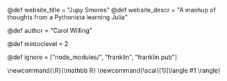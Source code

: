 <!--
Add here global page variables to use throughout your
website.
The website_* must be defined for the RSS to work
-->
@def website_title = "Jupy Smores"
@def website_descr = "A mashup of thoughts from a Pythonista learning Julia"

@def author = "Carol Willing"

@def mintoclevel = 2

<!--
Add here files or directories that should be ignored by Franklin, otherwise
these files might be copied and, if markdown, processed by Franklin which
you might not want. Indicate directories by ending the name with a `/`.
-->
@def ignore = ["node_modules/", "franklin", "franklin.pub"]

<!--
Add here global latex commands to use throughout your
pages. It can be math commands but does not need to be.
For instance:
* \newcommand{\phrase}{This is a long phrase to copy.}
-->
\newcommand{\R}{\mathbb R}
\newcommand{\scal}[1]{\langle #1 \rangle}
